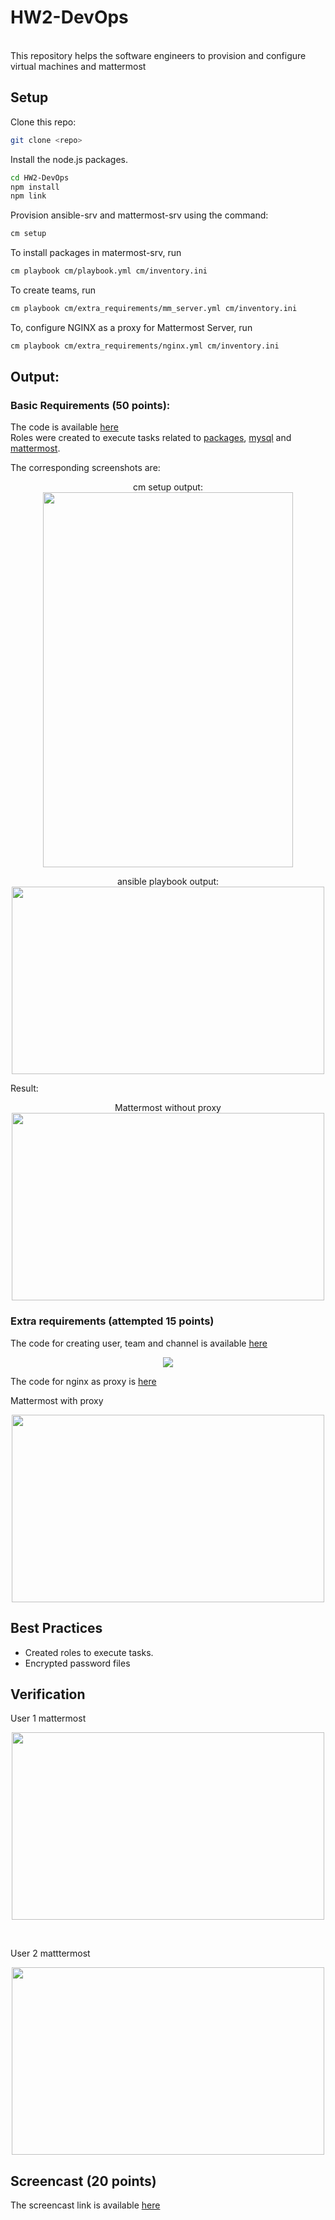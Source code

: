 # HW2-DevOps
<br>
This repository helps the software engineers to provision and configure virtual machines and mattermost

## Setup

Clone this repo:

```bash
git clone <repo>
```

Install the node.js packages.

```bash
cd HW2-DevOps
npm install
npm link
```

Provision ansible-srv and mattermost-srv using the command: 
```bash
cm setup
```

To install packages in matermost-srv, run 
```bash
cm playbook cm/playbook.yml cm/inventory.ini
```

To create teams, run 
```bash
cm playbook cm/extra_requirements/mm_server.yml cm/inventory.ini
```

To, configure NGINX as a proxy for Mattermost Server, run 
```bash
cm playbook cm/extra_requirements/nginx.yml cm/inventory.ini
```

## Output:

### Basic Requirements (50 points):

The code is available [here](cm/playbook.yml) <br>
Roles were created to execute tasks related to [packages](cm/roles/packages/tasks/main.yml), [mysql](cm/roles/mysql/tasks/main.yml) and [mattermost](cm/roles/mattermost/tasks/main.yml).

The corresponding screenshots are:

<p align="center">
cm setup output: <br>

<img src="resources/hw2_1_cm.png" width="400" height="600"/>

</p>

<p align="center">
ansible playbook output:<br>

<img src="resources/hw2_2_basic.png" width="500" height="300" />
</p>

Result:
<p align="center">
Mattermost without proxy
<br>
<img align="center" src="resources/hw2_4_mm2.png" width="500" height="300"/>
<br>
</p>

### Extra requirements (attempted 15 points)

The code for creating user, team and channel is available [here](cm/extra_requirements/mm_server.yml)

<p align="center">
<img src="resources/hw2_3_mm.png"/>
</p>

The code for nginx as proxy is [here](cm/extra_requirements/nginx.yml)

Mattermost with proxy

<p align="center">
<img align="center" src="resources/hw2_4_mm.png" width="500" height="300"/>
<br>
<p>

## Best Practices

- Created roles to execute tasks.
- Encrypted password files

## Verification
User 1 mattermost<br>
<p align="center">
<img align="center" src="resources/hw2_5_mm1.png" width="500" height="300"/>
</p>
<br>

User 2 matttermost<br>
<p align="center">
<img align="center" src="resources/hw2_5_mm2.png" width="500" height="300"/>
  </p>

## Screencast (20 points)
The screencast link is available [here](https://drive.google.com/open?id=1MdpbJnanBmpqg5upqay4a8mmlPzfkncy)


